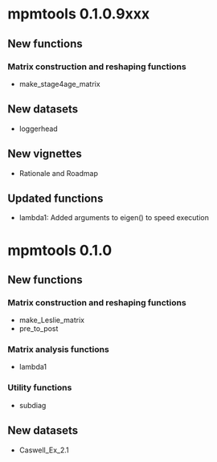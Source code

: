 # mpmtools 0.1.0.9xxx
## New functions
### Matrix construction and reshaping functions
- make_stage4age_matrix

## New datasets
- loggerhead

## New vignettes
- Rationale and Roadmap

## Updated functions
- lambda1: Added arguments to eigen() to speed execution

# mpmtools 0.1.0
## New functions
### Matrix construction and reshaping functions
- make_Leslie_matrix
- pre_to_post

### Matrix analysis functions
- lambda1

### Utility functions
- subdiag

## New datasets
- Caswell_Ex_2.1
